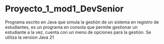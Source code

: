 # Proyecto_1_mod1_DevSenior
Programa escrito en Java que simula la gestión de un sistema en registro de estudiantes, es un programa en consola que permite gestionar un estudiante a la vez, cuenta con un menú de opciones para la gestión. Se utiliza la version Java 21
